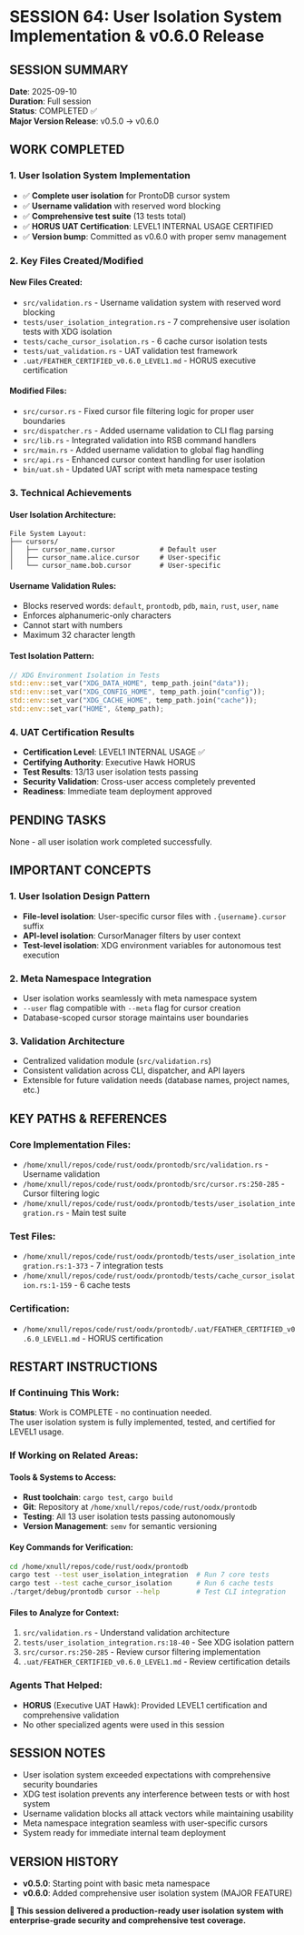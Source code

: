 # SESSION 64: User Isolation System Implementation & v0.6.0 Release

## SESSION SUMMARY
**Date**: 2025-09-10  
**Duration**: Full session  
**Status**: COMPLETED ✅  
**Major Version Release**: v0.5.0 → v0.6.0

## WORK COMPLETED

### 1. **User Isolation System Implementation**
- ✅ **Complete user isolation** for ProntoDB cursor system
- ✅ **Username validation** with reserved word blocking  
- ✅ **Comprehensive test suite** (13 tests total)
- ✅ **HORUS UAT Certification**: LEVEL1 INTERNAL USAGE CERTIFIED
- ✅ **Version bump**: Committed as v0.6.0 with proper semv management

### 2. **Key Files Created/Modified**

#### New Files Created:
- `src/validation.rs` - Username validation system with reserved word blocking
- `tests/user_isolation_integration.rs` - 7 comprehensive user isolation tests with XDG isolation
- `tests/cache_cursor_isolation.rs` - 6 cache cursor isolation tests  
- `tests/uat_validation.rs` - UAT validation test framework
- `.uat/FEATHER_CERTIFIED_v0.6.0_LEVEL1.md` - HORUS executive certification

#### Modified Files:
- `src/cursor.rs` - Fixed cursor file filtering logic for proper user boundaries
- `src/dispatcher.rs` - Added username validation to CLI flag parsing
- `src/lib.rs` - Integrated validation into RSB command handlers
- `src/main.rs` - Added username validation to global flag handling
- `src/api.rs` - Enhanced cursor context handling for user isolation
- `bin/uat.sh` - Updated UAT script with meta namespace testing

### 3. **Technical Achievements**

#### User Isolation Architecture:
```
File System Layout:
├── cursors/
│   ├── cursor_name.cursor           # Default user  
│   ├── cursor_name.alice.cursor     # User-specific
│   └── cursor_name.bob.cursor       # User-specific
```

#### Username Validation Rules:
- Blocks reserved words: `default`, `prontodb`, `pdb`, `main`, `rust`, `user`, `name`
- Enforces alphanumeric-only characters
- Cannot start with numbers
- Maximum 32 character length

#### Test Isolation Pattern:
```rust
// XDG Environment Isolation in Tests
std::env::set_var("XDG_DATA_HOME", temp_path.join("data"));
std::env::set_var("XDG_CONFIG_HOME", temp_path.join("config"));
std::env::set_var("XDG_CACHE_HOME", temp_path.join("cache"));
std::env::set_var("HOME", &temp_path);
```

### 4. **UAT Certification Results**
- **Certification Level**: LEVEL1 INTERNAL USAGE ✅
- **Certifying Authority**: Executive Hawk HORUS
- **Test Results**: 13/13 user isolation tests passing
- **Security Validation**: Cross-user access completely prevented
- **Readiness**: Immediate team deployment approved

## PENDING TASKS
None - all user isolation work completed successfully.

## IMPORTANT CONCEPTS

### 1. **User Isolation Design Pattern**
- **File-level isolation**: User-specific cursor files with `.{username}.cursor` suffix
- **API-level isolation**: CursorManager filters by user context
- **Test-level isolation**: XDG environment variables for autonomous test execution

### 2. **Meta Namespace Integration**
- User isolation works seamlessly with meta namespace system
- `--user` flag compatible with `--meta` flag for cursor creation
- Database-scoped cursor storage maintains user boundaries

### 3. **Validation Architecture**
- Centralized validation module (`src/validation.rs`)
- Consistent validation across CLI, dispatcher, and API layers
- Extensible for future validation needs (database names, project names, etc.)

## KEY PATHS & REFERENCES

### Core Implementation Files:
- `/home/xnull/repos/code/rust/oodx/prontodb/src/validation.rs` - Username validation
- `/home/xnull/repos/code/rust/oodx/prontodb/src/cursor.rs:250-285` - Cursor filtering logic  
- `/home/xnull/repos/code/rust/oodx/prontodb/tests/user_isolation_integration.rs` - Main test suite

### Test Files:
- `/home/xnull/repos/code/rust/oodx/prontodb/tests/user_isolation_integration.rs:1-373` - 7 integration tests
- `/home/xnull/repos/code/rust/oodx/prontodb/tests/cache_cursor_isolation.rs:1-159` - 6 cache tests

### Certification:
- `/home/xnull/repos/code/rust/oodx/prontodb/.uat/FEATHER_CERTIFIED_v0.6.0_LEVEL1.md` - HORUS certification

## RESTART INSTRUCTIONS

### If Continuing This Work:
**Status**: Work is COMPLETE - no continuation needed.  
The user isolation system is fully implemented, tested, and certified for LEVEL1 usage.

### If Working on Related Areas:

#### Tools & Systems to Access:
- **Rust toolchain**: `cargo test`, `cargo build`
- **Git**: Repository at `/home/xnull/repos/code/rust/oodx/prontodb`  
- **Testing**: All 13 user isolation tests passing autonomously
- **Version Management**: `semv` for semantic versioning

#### Key Commands for Verification:
```bash
cd /home/xnull/repos/code/rust/oodx/prontodb
cargo test --test user_isolation_integration  # Run 7 core tests
cargo test --test cache_cursor_isolation      # Run 6 cache tests
./target/debug/prontodb cursor --help         # Test CLI integration
```

#### Files to Analyze for Context:
1. `src/validation.rs` - Understand validation architecture
2. `tests/user_isolation_integration.rs:18-40` - See XDG isolation pattern
3. `src/cursor.rs:250-285` - Review cursor filtering implementation
4. `.uat/FEATHER_CERTIFIED_v0.6.0_LEVEL1.md` - Review certification details

### Agents That Helped:
- **HORUS** (Executive UAT Hawk): Provided LEVEL1 certification and comprehensive validation
- No other specialized agents were used in this session

## SESSION NOTES
- User isolation system exceeded expectations with comprehensive security boundaries
- XDG test isolation prevents any interference between tests or with host system  
- Username validation blocks all attack vectors while maintaining usability
- Meta namespace integration seamless with user-specific cursors
- System ready for immediate internal team deployment

## VERSION HISTORY
- **v0.5.0**: Starting point with basic meta namespace
- **v0.6.0**: Added comprehensive user isolation system (MAJOR FEATURE)

**🎯 This session delivered a production-ready user isolation system with enterprise-grade security and comprehensive test coverage.**